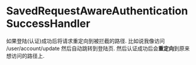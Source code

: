 # SavedRequestAwareAuthenticationSuccessHandler
如果登陆(认证)成功后将请求重定向到被拦截的路径.
比如说我像访问 /user/account/update 然后自动跳转到登陆页.
然后认证成功后会**重定向**到原来想访问的路径上.
